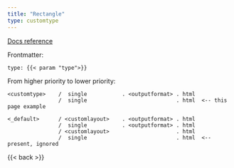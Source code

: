 ```yaml
---
title: "Rectangle"
type: customtype
---
```


[Docs reference](https://gohugo.io/templates/lookup-order/#examples-layout-lookup-for-regular-pages)

Frontmatter:

```
type: {{< param "type">}}
```

From higher priority to lower priority:

```
<customtype>    /  single           . <outputformat> . html
                /  single                            . html  <-- this page example
                  
<_default>      / <customlayout>    . <outputformat> . html
                /  single           . <outputformat> . html
                / <customlayout>                     . html
                /  single                            . html  <-- present, ignored
```

{{< back >}}